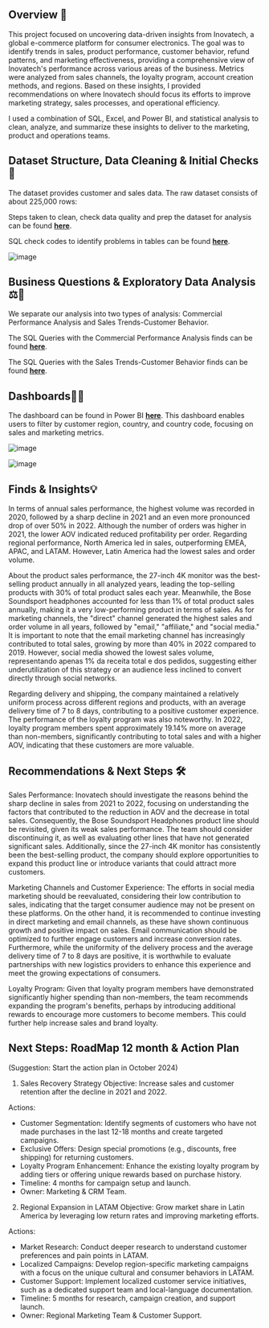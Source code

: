 ## Overview 📖

This project focused on uncovering data-driven insights from Inovatech, a global e-commerce platform for consumer electronics. The goal was to identify trends in sales, product performance, customer behavior, refund patterns, and marketing effectiveness, providing a comprehensive view of Inovatech's performance across various areas of the business. Metrics were analyzed from sales channels, the loyalty program, account creation methods, and regions. Based on these insights, I provided recommendations on where Inovatech should focus its efforts to improve marketing strategy, sales processes, and operational efficiency.

I used a combination of SQL, Excel, and Power BI, and statistical analysis to clean, analyze, and summarize these insights to deliver to the marketing, product and operations teams.

## Dataset Structure, Data Cleaning & Initial Checks 📑

The dataset provides customer and sales data. The raw dataset consists of about 225,000 rows:

Steps taken to clean, check data quality and prep the dataset for analysis can be found **[here](https://github.com/dianacoffman/01_Inovatech-e-commerce/blob/main/issue_log.xlsx)**.

SQL check codes to identify problems in tables can be found **[here](https://github.com/dianacoffman/01_Inovatech-e-commerce/blob/main/SQL_Inovatech/Data_Checks_Inovatech.sql)**.

![image](https://github.com/user-attachments/assets/5e9eed59-b866-403c-bab7-e758b09a08fe)

## Business Questions & Exploratory Data Analysis ⚖️🎯

We separate our analysis into two types of analysis: Commercial Performance Analysis and Sales Trends-Customer Behavior.

The SQL Queries with the Commercial Performance Analysis finds can be found **[here](https://github.com/dianacoffman/01_Inovatech-e-commerce/blob/main/SQL_Inovatech/Commercial_Performance_Analysis_Inovatech.sql)**.

The SQL Queries with the Sales Trends-Customer Behavior finds can be found **[here](https://github.com/dianacoffman/01_Inovatech-e-commerce/blob/main/SQL_Inovatech/Sales_Trends_and_Customer_Behavior_Inovatech.sql)**.

## Dashboards📝🔎

The dashboard can be found in Power BI **[here](https://github.com/dianacoffman/01_Inovatech-e-commerce/blob/main/Dashboards%20Data-Driven%20Insights%20into%20Inovatech.pbix)**. This dashboard enables users to filter by customer region, country, and country code, focusing on sales and marketing metrics.

![image](https://github.com/user-attachments/assets/823760e9-ce21-4f82-bac0-3faf132cb47f)

![image](https://github.com/user-attachments/assets/823760e9-ce21-4f82-bac0-3faf132cb47f)

## Finds & Insights💡

In terms of annual sales performance, the highest volume was recorded in 2020, followed by a sharp decline in 2021 and an even more pronounced drop of over 50% in 2022. Although the number of orders was higher in 2021, the lower AOV indicated reduced profitability per order. Regarding regional performance, North America led in sales, outperforming EMEA, APAC, and LATAM. However, Latin America had the lowest sales and order volume.

About the product sales performance, the 27-inch 4K monitor was the best-selling product annually in all analyzed years, leading the top-selling products with 30% of total product sales each year. Meanwhile, the Bose Soundsport headphones accounted for less than 1% of total product sales annually, making it a very low-performing product in terms of sales. As for marketing channels, the "direct" channel generated the highest sales and order volume in all years, followed by "email," "affiliate," and "social media." It is important to note that the email marketing channel has increasingly contributed to total sales, growing by more than 40% in 2022 compared to 2019. However, social media showed the lowest sales volume, representando apenas 1% da receita total e dos pedidos, suggesting either underutilization of this strategy or an audience less inclined to convert directly through social networks.

Regarding delivery and shipping, the company maintained a relatively uniform process across different regions and products, with an average delivery time of 7 to 8 days, contributing to a positive customer experience. The performance of the loyalty program was also noteworthy. In 2022, loyalty program members spent approximately 19.14% more on average than non-members, significantly contributing to total sales and with a higher AOV, indicating that these customers are more valuable.

## Recommendations & Next Steps 🛠️

Sales Performance:
Inovatech should investigate the reasons behind the sharp decline in sales from 2021 to 2022, focusing on understanding the factors that contributed to the reduction in AOV and the decrease in total sales. Consequently, the Bose Soundsport Headphones product line should be revisited, given its weak sales performance. The team should consider discontinuing it, as well as evaluating other lines that have not generated significant sales. Additionally, since the 27-inch 4K monitor has consistently been the best-selling product, the company should explore opportunities to expand this product line or introduce variants that could attract more customers.

Marketing Channels and Customer Experience:
The efforts in social media marketing should be reevaluated, considering their low contribution to sales, indicating that the target consumer audience may not be present on these platforms. On the other hand, it is recommended to continue investing in direct marketing and email channels, as these have shown continuous growth and positive impact on sales. Email communication should be optimized to further engage customers and increase conversion rates. Furthermore, while the uniformity of the delivery process and the average delivery time of 7 to 8 days are positive, it is worthwhile to evaluate partnerships with new logistics providers to enhance this experience and meet the growing expectations of consumers.

Loyalty Program:
Given that loyalty program members have demonstrated significantly higher spending than non-members, the team recommends expanding the program's benefits, perhaps by introducing additional rewards to encourage more customers to become members. This could further help increase sales and brand loyalty.

## Next Steps: RoadMap 12 month & Action Plan
(Suggestion: Start the action plan in October 2024)
1. Sales Recovery Strategy
Objective: Increase sales and customer retention after the decline in 2021 and 2022.

Actions:
- Customer Segmentation: Identify segments of customers who have not made purchases in the last 12-18 months and create targeted campaigns.
- Exclusive Offers: Design special promotions (e.g., discounts, free shipping) for returning customers.
- Loyalty Program Enhancement: Enhance the existing loyalty program by adding tiers or offering unique rewards based on purchase history.
- Timeline: 4 months for campaign setup and launch.
- Owner: Marketing & CRM Team.

2. Regional Expansion in LATAM
Objective: Grow market share in Latin America by leveraging low return rates and improving marketing efforts.

Actions:
- Market Research: Conduct deeper research to understand customer preferences and pain points in LATAM.
- Localized Campaigns: Develop region-specific marketing campaigns with a focus on the unique cultural and consumer behaviors in LATAM.
- Customer Support: Implement localized customer service initiatives, such as a dedicated support team and local-language documentation.
- Timeline: 5 months for research, campaign creation, and support launch.
- Owner: Regional Marketing Team & Customer Support.
